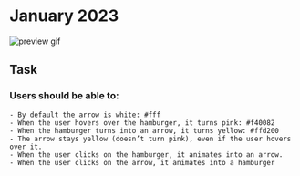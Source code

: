 # January 2023
![preview gif](https://raw.githubusercontent.com/FuntyGithub/Monthly-JavaScript/main/January-2023/_preview.gif)  
## Task  
### Users should be able to:
    - By default the arrow is white: #fff
    - When the user hovers over the hamburger, it turns pink: #f40082
    - When the hamburger turns into an arrow, it turns yellow: #ffd200
    - The arrow stays yellow (doesn’t turn pink), even if the user hovers over it.
    - When the user clicks on the hamburger, it animates into an arrow.
    - When the user clicks on the arrow, it animates into a hamburger